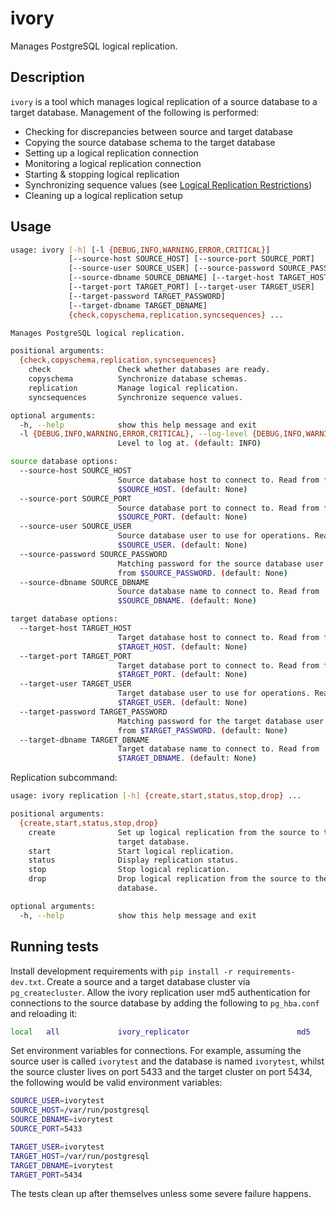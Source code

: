 # ivory

Manages PostgreSQL logical replication.

## Description

`ivory` is a tool which manages logical replication of a source database to a
target database. Management of the following is performed:

- Checking for discrepancies between source and target database
- Copying the source database schema to the target database
- Setting up a logical replication connection
- Monitoring a logical replication connection
- Starting & stopping logical replication
- Synchronizing sequence values (see [Logical Replication
  Restrictions](https://www.postgresql.org/docs/12/logical-replication-restrictions.html))
- Cleaning up a logical replication setup

## Usage

```sh
usage: ivory [-h] [-l {DEBUG,INFO,WARNING,ERROR,CRITICAL}]
             [--source-host SOURCE_HOST] [--source-port SOURCE_PORT]
             [--source-user SOURCE_USER] [--source-password SOURCE_PASSWORD]
             [--source-dbname SOURCE_DBNAME] [--target-host TARGET_HOST]
             [--target-port TARGET_PORT] [--target-user TARGET_USER]
             [--target-password TARGET_PASSWORD]
             [--target-dbname TARGET_DBNAME]
             {check,copyschema,replication,syncsequences} ...

Manages PostgreSQL logical replication.

positional arguments:
  {check,copyschema,replication,syncsequences}
    check               Check whether databases are ready.
    copyschema          Synchronize database schemas.
    replication         Manage logical replication.
    syncsequences       Synchronize sequence values.

optional arguments:
  -h, --help            show this help message and exit
  -l {DEBUG,INFO,WARNING,ERROR,CRITICAL}, --log-level {DEBUG,INFO,WARNING,ERROR,CRITICAL}
                        Level to log at. (default: INFO)

source database options:
  --source-host SOURCE_HOST
                        Source database host to connect to. Read from from
                        $SOURCE_HOST. (default: None)
  --source-port SOURCE_PORT
                        Source database port to connect to. Read from from
                        $SOURCE_PORT. (default: None)
  --source-user SOURCE_USER
                        Source database user to use for operations. Read from
                        $SOURCE_USER. (default: None)
  --source-password SOURCE_PASSWORD
                        Matching password for the source database user. Read
                        from $SOURCE_PASSWORD. (default: None)
  --source-dbname SOURCE_DBNAME
                        Source database name to connect to. Read from
                        $SOURCE_DBNAME. (default: None)

target database options:
  --target-host TARGET_HOST
                        Target database host to connect to. Read from from
                        $TARGET_HOST. (default: None)
  --target-port TARGET_PORT
                        Target database port to connect to. Read from from
                        $TARGET_PORT. (default: None)
  --target-user TARGET_USER
                        Target database user to use for operations. Read from
                        $TARGET_USER. (default: None)
  --target-password TARGET_PASSWORD
                        Matching password for the target database user. Read
                        from $TARGET_PASSWORD. (default: None)
  --target-dbname TARGET_DBNAME
                        Target database name to connect to. Read from
                        $TARGET_DBNAME. (default: None)
```

Replication subcommand:

```sh
usage: ivory replication [-h] {create,start,status,stop,drop} ...

positional arguments:
  {create,start,status,stop,drop}
    create              Set up logical replication from the source to the
                        target database.
    start               Start logical replication.
    status              Display replication status.
    stop                Stop logical replication.
    drop                Drop logical replication from the source to the target
                        database.

optional arguments:
  -h, --help            show this help message and exit
```

## Running tests

Install development requirements with `pip install -r requirements-dev.txt`.
Create a source and a target database cluster via `pg_createcluster`.  Allow the
ivory replication user md5 authentication for connections to the source database
by adding the following to `pg_hba.conf` and reloading it:

```sh
local   all             ivory_replicator                        md5
```

Set environment variables for connections. For example, assuming the source user
is called `ivorytest` and the database is named `ivorytest`, whilst the source
cluster lives on port 5433 and the target cluster on port 5434, the following
would be valid environment variables:

```sh
SOURCE_USER=ivorytest
SOURCE_HOST=/var/run/postgresql
SOURCE_DBNAME=ivorytest
SOURCE_PORT=5433

TARGET_USER=ivorytest
TARGET_HOST=/var/run/postgresql
TARGET_DBNAME=ivorytest
TARGET_PORT=5434
```

The tests clean up after themselves unless some severe failure happens.

<!-- vim: set ts=2 sw=2 textwidth=80: -->
